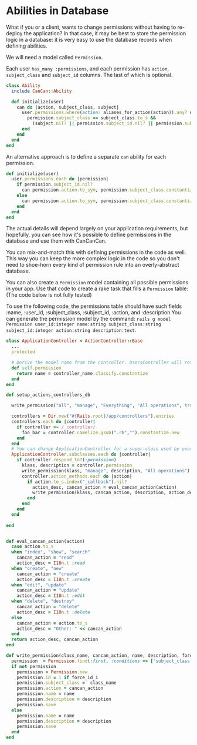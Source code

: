 # Abilities in Database

What if you or a client, wants to change permissions without having to re-deploy the application? 
In that case, it may be best to store the permission logic in a database: it is very easy to use the database records when defining abilities.

We will need a model called `Permission`. 

Each user `has_many :permissions`, and each permission has `action`, `subject_class` and `subject_id` columns. The last of which is optional.

```ruby
class Ability
  include CanCan::Ability

  def initialize(user)
    can do |action, subject_class, subject|
      user.permissions.where(action: aliases_for_action(action)).any? do |permission|
        permission.subject_class == subject_class.to_s &&
          (subject.nil? || permission.subject_id.nil? || permission.subject_id == subject.id)
      end
    end
  end
end
```

An alternative approach is to define a separate `can` ability for each permission.

```ruby
def initialize(user)
  user.permissions.each do |permission|
    if permission.subject_id.nil?
      can permission.action.to_sym, permission.subject_class.constantize
    else
      can permission.action.to_sym, permission.subject_class.constantize, id: permission.subject_id
    end
  end
end
```

The actual details will depend largely on your application requirements, but hopefully, you can see how it's possible to define permissions in the database and use them with CanCanCan.

You can mix-and-match this with defining permissions in the code as well. This way you can keep the more complex logic in the code so you don't need to shoe-horn every kind of permission rule into an overly-abstract database.


You can also create a `Permission` model containing all possible permissions in your app. Use that code to create a rake task that fills a `Permission` table:
(The code below is not fully tested)

To use the following code, the permissions table should have such fields :name, :user_id, :subject_class, :subject_id, :action, and :description.You can generate the permission model by the command: `rails g model Permission user_id:integer name:string subject_class:string subject_id:integer action:string description:text`.

```ruby
class ApplicationController < ActionController::Base
  ...
  protected

  # Derive the model name from the controller. UsersController will return User
  def self.permission
    return name = controller_name.classify.constantize
  end
end
```

```ruby
def setup_actions_controllers_db

  write_permission("all", "manage", "Everything", "All operations", true)

  controllers = Dir.new("#{Rails.root}/app/controllers").entries
  controllers.each do |controller|
    if controller =~ /_controller/
      foo_bar = controller.camelize.gsub(".rb","").constantize.new
    end
  end
  # You can change ApplicationController for a super-class used by your restricted controllers
  ApplicationController.subclasses.each do |controller|
    if controller.respond_to?(:permission)	
      klass, description = controller.permission
      write_permission(klass, "manage", description, "All operations")
      controller.action_methods.each do |action|
        if action.to_s.index("_callback").nil?
          action_desc, cancan_action = eval_cancan_action(action)
          write_permission(klass, cancan_action, description, action_desc)
        end
      end
    end
  end
	
end


def eval_cancan_action(action)
  case action.to_s
  when "index", "show", "search"
    cancan_action = "read"
    action_desc = I18n.t :read
  when "create", "new"
    cancan_action = "create"
    action_desc = I18n.t :create
  when "edit", "update"
    cancan_action = "update"
    action_desc = I18n.t :edit
  when "delete", "destroy"
    cancan_action = "delete"
    action_desc = I18n.t :delete
  else
    cancan_action = action.to_s
    action_desc = "Other: " << cancan_action
  end
  return action_desc, cancan_action
end

def write_permission(class_name, cancan_action, name, description, force_id_1 = false)
  permission  = Permission.find(:first, :conditions => ["subject_class = ? and action = ?", class_name, cancan_action]) 
  if not permission
    permission = Permission.new
    permission.id = 1 if force_id_1
    permission.subject_class =  class_name
    permission.action = cancan_action
    permission.name = name
    permission.description = description
    permission.save
  else
    permission.name = name
    permission.description = description
    permission.save
  end
end
```
